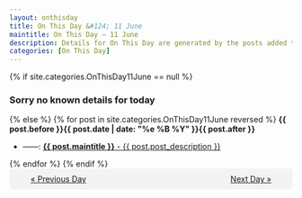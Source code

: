 ```yaml
---
layout: onthisday
title: On This Day &#124; 11 June
maintitle: On This Day — 11 June
description: Details for On This Day are generated by the posts added to the website so the content is subject to changes/updates over time.
categories: [On This Day]
---
```


{% if site.categories.OnThisDay11June == null %}
<h3>Sorry no known details for today</h3>
{% else %}
{% for post in site.categories.OnThisDay11June reversed %}
<strong>{{ post.before }}{{ post.date | date: "%e %B %Y" }}{{ post.after }}</strong>
<ul>
<li> ——: <a class="{{ post.class }}" href="{{ post.url }}"><strong>{{ post.maintitle }}</strong> - {{ post.post_description }}</a></li>
</ul>
{% endfor %}
{% endif %}

<div style="background-color: #f3f3f3; padding: 10px; border-radius: 5px; text-align: center; display: flex; justify-content: space-evenly;">
<a href="/onthisday/06/06-10">« Previous Day</a>
<span style="visibility:hidden;">[ Visit Leap Year February 29 ]</span>
<a href="/onthisday/06/06-12">Next Day »</a>
</div>
